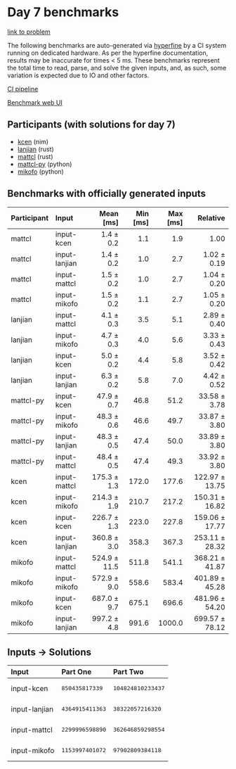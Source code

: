 # Day 7 benchmarks

[link to problem](https://adventofcode.com/2024/day/7)

The following benchmarks are auto-generated via
[hyperfine](https://github.com/sharkdp/hyperfine) by a CI system running on
dedicated hardware. As per the hyperfine documentation, results may be
inaccurate for times < 5 ms. These benchmarks represent the total time to read,
parse, and solve the given inputs, and, as such, some variation is expected due
to IO and other factors.

[CI pipeline](http://ci.papercode.net:8080/teams/main/pipelines/aoc2024)

[Benchmark web UI](https://aoc.ancalagon.black)


## Participants (with solutions for day 7)

- [kcen](https://github.com/kcen/aoc2024) (nim)
- [lanjian](https://github.com/lanjian/aoc-2024) (rust)
- [mattcl](https://github.com/mattcl/aoc2024) (rust)
- [mattcl-py](https://github.com/mattcl/aoc2024-py) (python)
- [mikofo](https://github.com/mikofo/aoc2024) (python)


## Benchmarks with officially generated inputs

| Participant | Input | Mean [ms] | Min [ms] | Max [ms] | Relative |
|:---|:---|---:|---:|---:|---:|
| mattcl | input-kcen | 1.4 ± 0.2 | 1.1 | 1.9 | 1.00 |
| mattcl | input-lanjian | 1.4 ± 0.2 | 1.0 | 2.7 | 1.02 ± 0.19 |
| mattcl | input-mattcl | 1.5 ± 0.2 | 1.0 | 2.7 | 1.04 ± 0.20 |
| mattcl | input-mikofo | 1.5 ± 0.2 | 1.1 | 2.7 | 1.05 ± 0.20 |
| lanjian | input-mattcl | 4.1 ± 0.3 | 3.5 | 5.1 | 2.89 ± 0.40 |
| lanjian | input-mikofo | 4.7 ± 0.3 | 4.0 | 5.6 | 3.33 ± 0.43 |
| lanjian | input-kcen | 5.0 ± 0.2 | 4.4 | 5.8 | 3.52 ± 0.42 |
| lanjian | input-lanjian | 6.3 ± 0.2 | 5.8 | 7.0 | 4.42 ± 0.52 |
| mattcl-py | input-kcen | 47.9 ± 0.7 | 46.8 | 51.2 | 33.58 ± 3.78 |
| mattcl-py | input-mikofo | 48.3 ± 0.6 | 46.6 | 49.7 | 33.87 ± 3.80 |
| mattcl-py | input-lanjian | 48.3 ± 0.5 | 47.4 | 50.0 | 33.89 ± 3.80 |
| mattcl-py | input-mattcl | 48.4 ± 0.5 | 47.4 | 49.3 | 33.92 ± 3.80 |
| kcen | input-mattcl | 175.3 ± 1.3 | 172.0 | 177.6 | 122.97 ± 13.75 |
| kcen | input-mikofo | 214.3 ± 1.9 | 210.7 | 217.2 | 150.31 ± 16.82 |
| kcen | input-kcen | 226.7 ± 1.3 | 223.0 | 227.8 | 159.06 ± 17.77 |
| kcen | input-lanjian | 360.8 ± 3.0 | 358.3 | 367.3 | 253.11 ± 28.32 |
| mikofo | input-mattcl | 524.9 ± 11.5 | 511.8 | 541.1 | 368.21 ± 41.87 |
| mikofo | input-mikofo | 572.9 ± 9.0 | 558.6 | 583.4 | 401.89 ± 45.28 |
| mikofo | input-kcen | 687.0 ± 9.7 | 675.1 | 696.6 | 481.96 ± 54.20 |
| mikofo | input-lanjian | 997.2 ± 4.8 | 991.6 | 1000.0 | 699.57 ± 78.12 |


## Inputs -> Solutions

| Input | Part One | Part Two |
|:---|:---|:---|
|input-kcen|<pre>850435817339</pre>|<pre>104824810233437</pre>|
|input-lanjian|<pre>4364915411363</pre>|<pre>38322057216320</pre>|
|input-mattcl|<pre>2299996598890</pre>|<pre>362646859298554</pre>|
|input-mikofo|<pre>1153997401072</pre>|<pre>97902809384118</pre>|